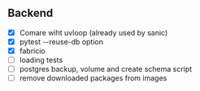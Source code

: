 ## Backend
- [x] Comare wiht uvloop (already used by sanic)
- [x] pytest --reuse-db option
- [x] fabricio
- [ ] loading tests
- [ ] postgres backup, volume and create schema script
- [ ] remove downloaded packages from images
